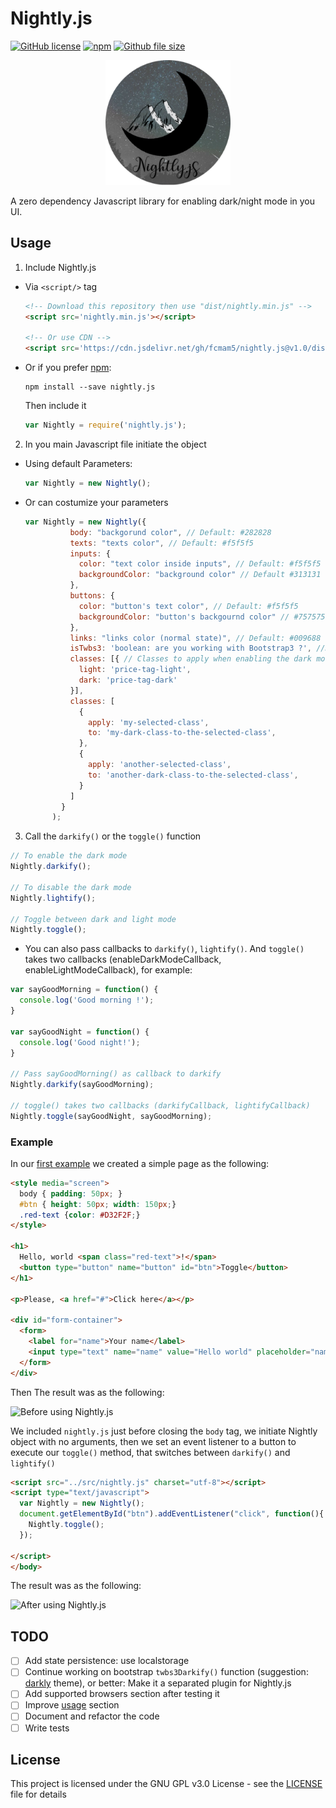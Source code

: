 # Nightly.js 

[![GitHub license](https://img.shields.io/github/license/Fcmam5/nightly.js.svg)](https://github.com/Fcmam5/nightly.js/blob/develop/LICENSE)
 [![npm](https://img.shields.io/npm/v/npm.svg)](https://www.npmjs.com/package/nightly.js)
 [![Github file size](https://img.shields.io/github/size/webcaetano/craft/build/phaser-craft.min.js.svg)](https://github.com/Fcmam5/nightly.js/blob/develop/dist/nightly.min.js)

<p align="center">
<img width="200" height="200" src="./doc/logo.png">
</p>

A zero dependency Javascript library for enabling dark/night mode in you UI.


## Usage

1. Include Nightly.js

* Via `<script/>` tag
  ```html
  <!-- Download this repository then use "dist/nightly.min.js" -->
  <script src='nightly.min.js'></script>
  
  <!-- Or use CDN -->
  <script src='https://cdn.jsdelivr.net/gh/fcmam5/nightly.js@v1.0/dist/nightly.min.js'></script>
  ```

* Or if you prefer [npm](https://www.npmjs.com/package/nightly.js):
  ```
  npm install --save nightly.js
  ```
  Then include it 
  ```javascript
  var Nightly = require('nightly.js');
  ```

2. In you main Javascript file initiate the object

  * Using default Parameters:
    ```javascript
    var Nightly = new Nightly();
    ```

  * Or can costumize your parameters
    ```javascript
    var Nightly = new Nightly({
              body: "backgorund color", // Default: #282828
              texts: "texts color", // Default: #f5f5f5
              inputs: {
                color: "text color inside inputs", // Default: #f5f5f5
                backgroundColor: "background color" // Default #313131
              },
              buttons: {
                color: "button's text color", // Default: #f5f5f5
                backgroundColor: "button's backgournd color" // #757575
              },
              links: "links color (normal state)", // Default: #009688
              isTwbs3: 'boolean: are you working with Bootstrap3 ?', //Default false
              classes: [{ // Classes to apply when enabling the dark mode on certain elements
                light: 'price-tag-light',
                dark: 'price-tag-dark'
              }],
              classes: [
                {
                  apply: 'my-selected-class',
                  to: 'my-dark-class-to-the-selected-class',
                },
                {
                  apply: 'another-selected-class',
                  to: 'another-dark-class-to-the-selected-class',
                }
              ]
            }
          );
      ```

3. Call the `darkify()` or the `toggle()` function

```javascript
// To enable the dark mode
Nightly.darkify();

// To disable the dark mode
Nightly.lightify();

// Toggle between dark and light mode
Nightly.toggle();
```


- You can also pass callbacks to `darkify()`, `lightify()`. 
And `toggle()` takes two callbacks (enableDarkModeCallback, enableLightModeCallback), for example:

```javascript
var sayGoodMorning = function() {
  console.log('Good morning !');
}

var sayGoodNight = function() {
  console.log('Good night!');
}

// Pass sayGoodMorning() as callback to darkify
Nightly.darkify(sayGoodMorning);

// toggle() takes two callbacks (darkifyCallback, lightifyCallback)
Nightly.toggle(sayGoodNight, sayGoodMorning);

```



### Example

In our [first example](./examples/plain-markup.html) we created a simple page as the following:
```html
<style media="screen">
  body { padding: 50px; }
  #btn { height: 50px; width: 150px;}
  .red-text {color: #D32F2F;}
</style>

<h1>
  Hello, world <span class="red-text">!</span>
  <button type="button" name="button" id="btn">Toggle</button>
</h1>

<p>Please, <a href="#">Click here</a></p>

<div id="form-container">
  <form>
    <label for="name">Your name</label>
    <input type="text" name="name" value="Hello world" placeholder="name">
  </form>
</div>
```

Then The result was as the following:

![Before using Nightly.js](https://i.imgur.com/SFcqS3E.png "Before using Nightly.js")

We included `nightly.js` just before closing the `body` tag, we initiate Nightly object with no arguments,
then we set an event listener to a button to execute our `toggle()` method, that switches between `darkify()` and `lightify()`

```html
<script src="../src/nightly.js" charset="utf-8"></script>
<script type="text/javascript">
  var Nightly = new Nightly();
  document.getElementById("btn").addEventListener("click", function(){
    Nightly.toggle();
  });

</script>
</body>
```

The result was as the following:

![After using Nightly.js](https://i.imgur.com/uGHUsL0.png "After using Nightly.js")

## TODO

- [ ] Add state persistence: use localstorage
- [ ] Continue working on bootstrap `twbs3Darkify()` function (suggestion: [darkly](https://bootswatch.com/3/darkly/) theme), or better: Make it a separated plugin for Nightly.js
- [ ] Add supported browsers section after testing it
- [ ] Improve [usage](#usage) section
- [ ] Document and refactor the code
- [ ] Write tests

## License
This project is licensed under the GNU GPL v3.0 License - see the [LICENSE](./LICENSE) file for details
